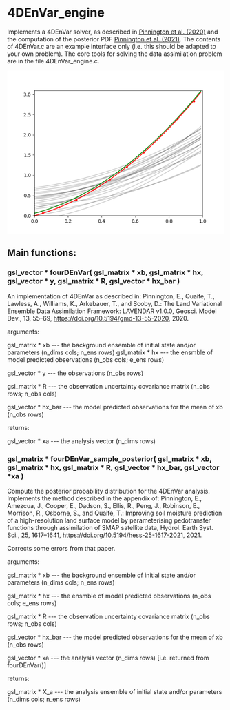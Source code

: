 # 4DEnVar_engine

Implements a 4DEnVar solver, as described in [Pinnington et al. (2020)](https://doi.org/10.5194/gmd-13-55-2020)
and the computation of the posterior PDF [Pinnington et al. (2021)](https://doi.org/10.5194/hess-25-1617-2021).
The contents of 4DEnVar.c are an example interface only (i.e. this should be adapted to your own problem). 
The core tools for solving the data assimilation problem are in the file 4DEnVar_engine.c.

![Example of the solver](linear_tests/linear_example.png)

## Main functions:


### gsl_vector * fourDEnVar( gsl_matrix * xb, gsl_matrix * hx, gsl_vector * y, gsl_matrix * R, gsl_vector * hx_bar )

An implementation of 4DEnVar as described in: Pinnington, E., Quaife, T., Lawless, A., Williams, K., Arkebauer, T., and Scoby, D.: The Land Variational Ensemble Data Assimilation Framework: LAVENDAR v1.0.0, Geosci. Model Dev., 13, 55–69, https://doi.org/10.5194/gmd-13-55-2020, 2020.

arguments:

gsl_matrix * xb     --- the background ensemble of initial state and/or parameters (n_dims cols; n_ens rows)
gsl_matrix * hx     --- the ensmble of model predicted observations (n_obs cols; e_ens rows)

gsl_vector * y      --- the observations (n_obs rows)

gsl_matrix * R      --- the observation uncertainty covariance matrix (n_obs rows; n_obs cols) 

gsl_vector * hx_bar --- the model predicted observations for the mean of xb (n_obs rows)

returns:

gsl_vector * xa     --- the analysis vector (n_dims rows)


### gsl_matrix * fourDEnVar_sample_posterior( gsl_matrix * xb, gsl_matrix * hx, gsl_matrix * R, gsl_vector * hx_bar, gsl_vector *xa )

Compute the posterior probability distribution for the 4DEnVar analysis. Implements the method described in the appendix of: Pinnington, E., Amezcua, J., Cooper, E., Dadson, S., Ellis, R., Peng, J., Robinson, E., Morrison, R., Osborne, S., and Quaife, T.: Improving soil moisture prediction of a high-resolution land surface model by parameterising pedotransfer functions through assimilation of SMAP satellite data, Hydrol. Earth Syst. Sci., 25, 1617–1641, https://doi.org/10.5194/hess-25-1617-2021, 2021.

Corrects some errors from that paper.

arguments:

gsl_matrix * xb     --- the background ensemble of initial state and/or parameters (n_dims cols; n_ens rows)

gsl_matrix * hx     --- the ensmble of model predicted observations (n_obs cols; e_ens rows)

gsl_matrix * R      --- the observation uncertainty covariance matrix (n_obs rows; n_obs cols) 

gsl_vector * hx_bar --- the model predicted observations for the mean of xb (n_obs rows)

gsl_vector * xa     --- the analysis vector (n_dims rows) [i.e. returned from fourDEnVar()]

returns:

gsl_matrix * X_a    --- the analysis ensemble of initial state and/or parameters (n_dims cols; n_ens rows)





